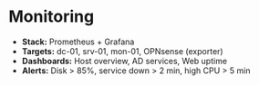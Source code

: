 # Monitoring

- **Stack:** Prometheus + Grafana
- **Targets:** dc-01, srv-01, mon-01, OPNsense (exporter)
- **Dashboards:** Host overview, AD services, Web uptime
- **Alerts:** Disk > 85%, service down > 2 min, high CPU > 5 min
